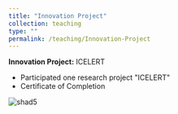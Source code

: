 ```yaml
---
title: "Innovation Project"
collection: teaching
type: ""
permalink: /teaching/Innovation-Project
---
```

**Innovation Project:** ICELERT
  * Participated one research project "ICELERT"
  * Certificate of Completion    
    
![shad5](https://tiffanyjtfu.github.io/TiffanyFu/images/shad5.jpg)




